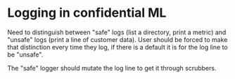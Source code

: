 # Logging in confidential ML

Need to distinguish between "safe" logs (list a directory, print a metric) and
"unsafe" logs (print a line of customer data). User should be forced to make
that distinction every time they log, if there is a default it is for the
log line to be "unsafe".

The "safe" logger should mutate the log line to get it through scrubbers.
